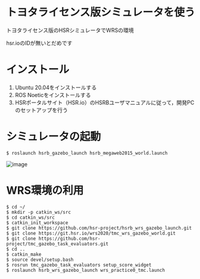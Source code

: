 # トヨタライセンス版シミュレータを使う

トヨタライセンス版のHSRシミュレータでWRSの環境

hsr.ioのIDが無いとだめです
# インストール
1. Ubuntu 20.04をインストールする
2. ROS Noeticをインストールする
3. HSRポータルサイト（HSR.io）のHSRBユーザマニュアルに従って，開発PCのセットアップを行う


# シミュレータの起動
```
$ roslaunch hsrb_gazebo_launch hsrb_megaweb2015_world.launch
```
![image](https://user-images.githubusercontent.com/498658/147627793-a210b501-8b80-46e9-ba21-444717d090cc.png)

# WRS環境の利用
```
$ cd ~/
$ mkdir -p catkin_ws/src
$ cd catkin_ws/src
$ catkin_init_workspace
$ git clone https://github.com/hsr-project/hsrb_wrs_gazebo_launch.git
$ git clone https://git.hsr.io/wrs2020/tmc_wrs_gazebo_world.git
$ git clone https://github.com/hsr-project/tmc_gazebo_task_evaluators.git
$ cd ..
$ catkin_make
$ source devel/setup.bash
$ rosrun tmc_gazebo_task_evaluators setup_score_widget
$ roslaunch hsrb_wrs_gazebo_launch wrs_practice0_tmc.launch
```
